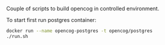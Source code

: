 Couple of scripts to build opencog in controlled environment.

To start first run postgres container:
```sh
docker run --name opencog-postgres -t opencog/postgres
./run.sh
```
